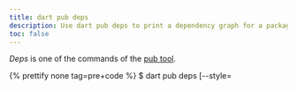 ```yaml
---
title: dart pub deps
description: Use dart pub deps to print a dependency graph for a package.
toc: false
---
```


_Deps_ is one of the commands of the [pub tool](/tools/pub/cmd).

{% prettify none tag=pre+code %}
$ dart pub deps [--style=<style>] [--dev] [--no-dev] [--executables]
{% endprettify %}

This command prints the dependency graph for a package.
The graph includes both the
[immediate dependencies](/tools/pub/glossary#immediate-dependency)
that the package uses (as specified in the pubspec), as well as the
[transitive dependencies](/tools/pub/glossary#transitive-dependency)
pulled in by the immediate dependencies.

The dependency information is printed as a tree by default.

For example, the pubspec for the markdown_converter example specifies
the following dependencies:

{% prettify yaml tag=pre+code %}
dependencies:
  barback: ^0.15.2
  markdown: ^0.7.2
{% endprettify %}

Here's an example of the `dart pub deps` output for markdown_converter:

```terminal
$ dart pub deps
markdown_converter 0.0.0
|-- barback 0.15.2+6
|   |-- collection 1.1.2
|   |-- path 1.3.6
|   |-- pool 1.1.0
|   |   '-- stack_trace...
|   |-- source_span 1.2.0
|   |   '-- path...
|   '-- stack_trace 1.4.2
|       '-- path...
'-- markdown 0.7.2
```

## Options

For options that apply to all dart pub commands, see
[Global options](/tools/pub/cmd#global-options).

`--style=<style>` or `-s <style>`
: The specified style determines the output format:

* `tree`
: Prints dependency information as a tree. This is the 
default format.

* `list`
: Prints dependency information as a list.

* `compact`
: Prints dependency information as a compact list.


`--dev`
: Prints all package dependencies, including dev dependencies. Dev 
dependencies are included by default.

`--no-dev`
: Prints all package dependencies, excluding dev dependencies. 

`--executables`
: Prints all available executables.

<aside class="alert alert-info" markdown="1">
*Problems?*
See [Troubleshooting Pub](/tools/pub/troubleshoot).
</aside>
